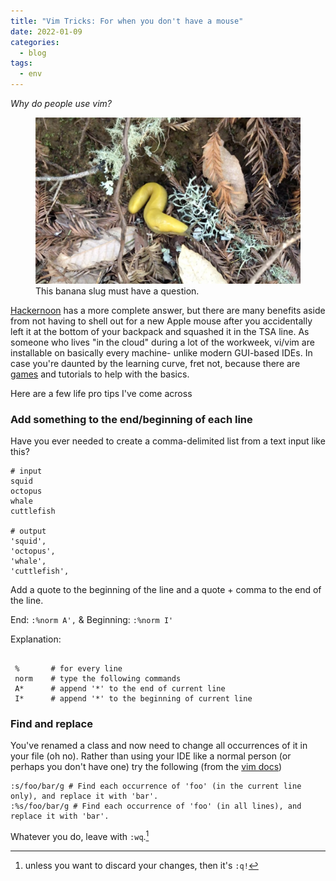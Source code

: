 ```yaml
---
title: "Vim Tricks: For when you don't have a mouse"
date: 2022-01-09
categories:
  - blog
tags:
  - env
---
```


_Why do people use vim?_

<figure>
    <a href="/assets/images/banana-slug-question.jpeg"><img src="/assets/images/banana-slug-question.jpeg"></a>
    <figcaption>This banana slug must have a question.</figcaption>
</figure>

[Hackernoon](https://hackernoon.com/why-vim-8m1r3z1k) has a more complete answer, but there are many benefits aside from not having to shell out for a new Apple mouse after you accidentally left it at the bottom of your backpack and squashed it in the TSA line. As someone who lives "in the cloud" during a lot of the workweek, vi/vim are installable on basically every machine- unlike modern GUI-based IDEs. In case you're daunted by the learning curve, fret not, because there are [games](https://vim-adventures.com/) and tutorials to help with the basics.

Here are a few life pro tips I've come across

### Add something to the end/beginning of each line
Have you ever needed to create a comma-delimited list from a text input like this?
```
# input
squid
octopus
whale
cuttlefish

# output
'squid',
'octopus',
'whale',
'cuttlefish',
```

Add a quote to the beginning of the line and a quote + comma to the end of the line.

End: `:%norm A',` & Beginning: `:%norm I'`

Explanation:
```

 %       # for every line
 norm    # type the following commands
 A*      # append '*' to the end of current line
 I*      # append '*' to the beginning of current line
```

### Find and replace
You've renamed a class and now need to change all occurrences of it in your file (oh no). Rather than using your IDE like a normal person (or perhaps you don't have one) try the following (from the [vim docs](https://vim.fandom.com/wiki/Search_and_replace))

```
:s/foo/bar/g # Find each occurrence of 'foo' (in the current line only), and replace it with 'bar'.
:%s/foo/bar/g # Find each occurrence of 'foo' (in all lines), and replace it with 'bar'.
```

Whatever you do, leave with `:wq`.[^1]


[^1]: unless you want to discard your changes, then it's `:q!`

